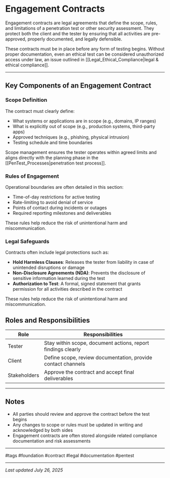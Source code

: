# Engagement Contracts

Engagement contracts are legal agreements that define the scope, rules, and limitations of a penetration test or other security assessment. They protect both the client and the tester by ensuring that all activities are pre-approved, properly documented, and legally defensible.

These contracts must be in place before any form of testing begins. Without proper documentation, even an ethical test can be considered unauthorized access under law, an issue outlined in [[Legal_Ethical_Compliance|legal & ethical compliance]].

---

## Key Components of an Engagement Contract

### Scope Definition

The contract must clearly define:
- What systems or applications are in scope (e.g., domains, IP ranges)
- What is explicitly out of scope (e.g., production systems, third-party apps)
- Approved techniques (e.g., phishing, physical intrusion)
- Testing schedule and time boundaries

Scope management ensures the tester operates within agreed limits and aligns directly with the planning phase in the [[PenTest_Processes|penetration test process]].

### Rules of Engagement

Operational boundaries are often detailed in this section:
- Time-of-day restrictions for active testing
- Rate-limiting to avoid denial of service
- Points of contact during incidents or outages
- Required reporting milestones and deliverables

These rules help reduce the risk of unintentional harm and miscommunication.

### Legal Safeguards

Contracts often include legal protections such as:
- **Hold Harmless Clauses**: Releases the tester from liability in case of unintended disruptions or damage
- **Non-Disclosure Agreements (NDA)**: Prevents the disclosure of sensitive information learned during the test
- **Authorization to Test**: A formal, signed statement that grants permission for all activities described in the contract

These rules help reduce the risk of unintentional harm and miscommunication.

## Roles and Responsibilities

| Role         | Responsibilities                                             |
| ------------ | ------------------------------------------------------------ |
| Tester       | Stay within scope, document actions, report findings clearly |
| Client       | Define scope, review documentation, provide contact channels |
| Stakeholders | Approve the contract and accept final deliverables           |

---

## Notes

- All parties should review and approve the contract before the test begins
- Any changes to scope or rules must be updated in writing and acknowledged by both sides
- Engagement contracts are often stored alongside related compliance documentation and risk assessments

---

#tags 
#foundation #contract #legal #documentation #pentest

---

_Last updated July 26, 2025_